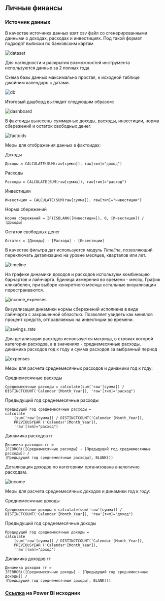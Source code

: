 ## Личные финансы

### Источник данных

В качестве источника данных взят csv файл cо сгенерированными данными о доходах, расходах и инвестициях.
Под такой формат подходят выписки по банковским картам

![dataset](https://github.com/smokrushin/Power-BI-dashboards/blob/main/Powe%20BI%20personal%20finance/dataset.png)

Для наглядности и раскрытия возможностей инструмента используются данные за 2 полных года.

Схема базы данных максимально простая, к исходной таблице джойним календарь с датами.

![db](https://github.com/smokrushin/Power-BI-dashboards/blob/main/Powe%20BI%20personal%20finance/db_personal_finance.png)

Итоговый дашборд выглядит следующим образом:

![dashboard](https://github.com/smokrushin/Power-BI-dashboards/blob/main/Powe%20BI%20personal%20finance/personal_finance.png)

В фактоиды вынесены суммарные доходы, расходы, инвестиции, норма сбережений и остаток свободных денег.

![factoids](https://github.com/smokrushin/Power-BI-dashboards/blob/main/Powe%20BI%20personal%20finance/factoids.png)

Меры для отображения данных в фактоидах:

Доходы

```
Доходы = CALCULATE(SUM(raw[сумма]), raw[тип]="доход")
```

Расходы

```
Расходы = CALCULATE(SUM(raw[сумма]), raw[тип]="расход")
```

Инвестиции

```
Инвестиции = CALCULATE(SUM(raw[сумма]), raw[тип]="инвестиции")
```

Норма сбережений

```
Норма сбережений = IF(ISBLANK([Инвестиции]), 0, [Инвестиции]) / [Доходы]
```

Остаток свободных денег

```
Остаток = [Доходы] - [Расходы] - [Инвестиции]
```

В качестве фильтра дат используется модуль *Timeline*, позволяющий переключать детализацию на уровне месяцев, кварталов или лет.

![timeline](https://github.com/smokrushin/Power-BI-dashboards/blob/main/Powe%20BI%20personal%20finance/timeline.png)

На графике динамики доходов и расходов используем комбинацию барчартов и лайнчарта. Единица измерения во времени - месяц. График кликабелен, при выборе конкретного месяца остальные визуализации перестраиваются.

![income_expenses](https://github.com/smokrushin/Power-BI-dashboards/blob/main/Powe%20BI%20personal%20finance/income_expenses.png)

Визуализация динамики нормы сбережений исполнена в виде лайнчарта с закрашенной областью. Позволяет увидеть как менялся процент средств, отправляемых на инвестиции во времени.

![savings_rate](https://github.com/smokrushin/Power-BI-dashboards/blob/main/Powe%20BI%20personal%20finance/savings_rate.png)

Для детализации расходов используется матрица, в строках которой категории расходов, а в значениях - среднемесячные расходы, динамика расходов год к году и сумма расходов за выбранный период

![expenses](https://github.com/smokrushin/Power-BI-dashboards/blob/main/Powe%20BI%20personal%20finance/expenses.png)

Меры для расчета среднемесячных расходов и динамики год к году:

Среднемесячные расходы

```
Среднемесячные расходы = calculate(sum('raw'[сумма]) / DISTINCTCOUNT('Calendar'[Month_Year]), 'raw'[тип]="расход")
```

Предыдущий год среднемесячные расходы

```
Предыдущий год среднемесячные расходы = 
calculate
    (sum('raw'[сумма]) / DISTINCTCOUNT('Calendar'[Month_Year]),
    PREVIOUSYEAR ('Calendar'[Month_Year]), 
    'raw'[тип]="расход")
```

Динамика расходов гг

```
Динамика расходов гг = 
IFERROR(([Среднемесячные расходы] - [Предыдущий год среднемесячные расходы]) /
[Предыдущий год среднемесячные расходы], BLANK())
```

Детализация доходов по категориям организована аналогично расходам.

![income](https://github.com/smokrushin/Power-BI-dashboards/blob/main/Powe%20BI%20personal%20finance/income.png)

Меры для расчета среднемесячных доходов и динамики год к году:

Среднемесячные доходы

```
Среднемесячные доходы = calculate(sum('raw'[сумма]) / DISTINCTCOUNT('Calendar'[Month_Year]), 'raw'[тип]="доход")
```

Предыдущий год среднемесячные доходы

```
Предыдущий год среднемесячные доходы = 
calculate
    (sum('raw'[сумма]) / DISTINCTCOUNT('Calendar'[Month_Year]),
    PREVIOUSYEAR ('Calendar'[Month_Year]), 
    'raw'[тип]="доход")
```

Динамика доходов гг

```
Динамика доходов гг = 
IFERROR(([Среднемесячные доходы] - [Предыдущий год среднемесячные доходы]) /
[Предыдущий год среднемесячные доходы], BLANK())
```

### [Ссылка](https://github.com/smokrushin/Power-BI-dashboards/blob/main/Powe%20BI%20personal%20finance/Personal_finance.pbix) на Power BI исходник
